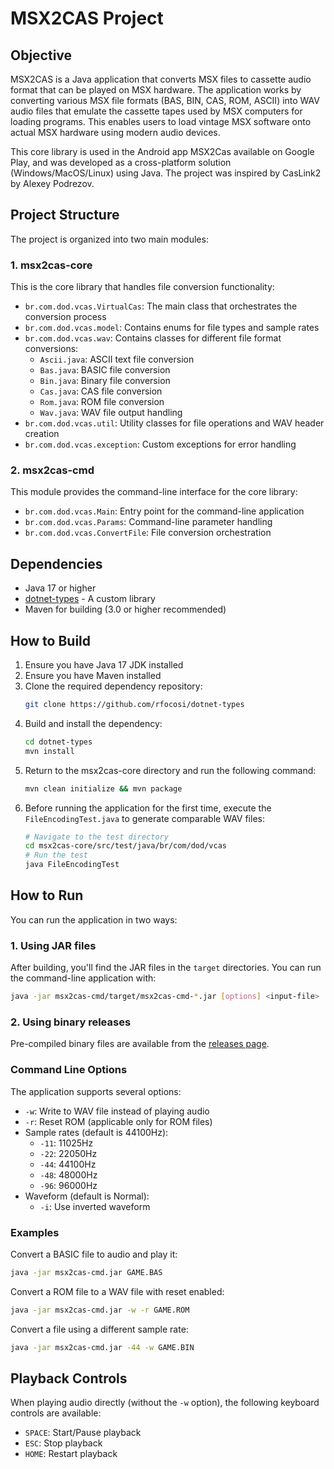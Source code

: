 # MSX2CAS Project

## Objective

MSX2CAS is a Java application that converts MSX files to cassette audio format that can be played on MSX hardware. The application works by converting various MSX file formats (BAS, BIN, CAS, ROM, ASCII) into WAV audio files that emulate the cassette tapes used by MSX computers for loading programs. This enables users to load vintage MSX software onto actual MSX hardware using modern audio devices.

This core library is used in the Android app MSX2Cas available on Google Play, and was developed as a cross-platform solution (Windows/MacOS/Linux) using Java. The project was inspired by CasLink2 by Alexey Podrezov.

## Project Structure

The project is organized into two main modules:

### 1. msx2cas-core

This is the core library that handles file conversion functionality:

- `br.com.dod.vcas.VirtualCas`: The main class that orchestrates the conversion process
- `br.com.dod.vcas.model`: Contains enums for file types and sample rates
- `br.com.dod.vcas.wav`: Contains classes for different file format conversions:
  - `Ascii.java`: ASCII text file conversion
  - `Bas.java`: BASIC file conversion
  - `Bin.java`: Binary file conversion
  - `Cas.java`: CAS file conversion
  - `Rom.java`: ROM file conversion
  - `Wav.java`: WAV file output handling
- `br.com.dod.vcas.util`: Utility classes for file operations and WAV header creation
- `br.com.dod.vcas.exception`: Custom exceptions for error handling

### 2. msx2cas-cmd

This module provides the command-line interface for the core library:

- `br.com.dod.vcas.Main`: Entry point for the command-line application
- `br.com.dod.vcas.Params`: Command-line parameter handling
- `br.com.dod.vcas.ConvertFile`: File conversion orchestration

## Dependencies

- Java 17 or higher
- [dotnet-types](https://github.com/rfocosi/dotnet-types) - A custom library
- Maven for building (3.0 or higher recommended)

## How to Build

1. Ensure you have Java 17 JDK installed
2. Ensure you have Maven installed
3. Clone the required dependency repository:
   ```bash
   git clone https://github.com/rfocosi/dotnet-types
   ```
4. Build and install the dependency:
   ```bash
   cd dotnet-types
   mvn install
   ```
5. Return to the msx2cas-core directory and run the following command:
   ```bash
   mvn clean initialize && mvn package
   ```
6. Before running the application for the first time, execute the `FileEncodingTest.java` to generate comparable WAV files:
   ```bash
   # Navigate to the test directory
   cd msx2cas-core/src/test/java/br/com/dod/vcas
   # Run the test
   java FileEncodingTest
   ```

## How to Run

You can run the application in two ways:

### 1. Using JAR files

After building, you'll find the JAR files in the `target` directories. You can run the command-line application with:

```bash
java -jar msx2cas-cmd/target/msx2cas-cmd-*.jar [options] <input-file>
```

### 2. Using binary releases

Pre-compiled binary files are available from the [releases page](https://github.com/rfocosi/msx2cas-core/releases/).

### Command Line Options

The application supports several options:

- `-w`: Write to WAV file instead of playing audio
- `-r`: Reset ROM (applicable only for ROM files)
- Sample rates (default is 44100Hz):
  - `-11`: 11025Hz
  - `-22`: 22050Hz
  - `-44`: 44100Hz
  - `-48`: 48000Hz
  - `-96`: 96000Hz
- Waveform (default is Normal):
  - `-i`: Use inverted waveform

### Examples

Convert a BASIC file to audio and play it:
```bash
java -jar msx2cas-cmd.jar GAME.BAS
```

Convert a ROM file to a WAV file with reset enabled:
```bash
java -jar msx2cas-cmd.jar -w -r GAME.ROM
```

Convert a file using a different sample rate:
```bash
java -jar msx2cas-cmd.jar -44 -w GAME.BIN
```

## Playback Controls

When playing audio directly (without the `-w` option), the following keyboard controls are available:

- `SPACE`: Start/Pause playback
- `ESC`: Stop playback
- `HOME`: Restart playback
